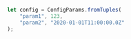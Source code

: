 
```typescript
let config = ConfigParams.fromTuples(
  	"param1", 123,
  	"param2", "2020-01-01T11:00:00.0Z"
);

```

